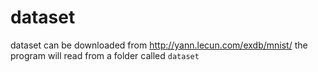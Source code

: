 # dataset
dataset can be downloaded from http://yann.lecun.com/exdb/mnist/ the program will read from a folder called `dataset`
